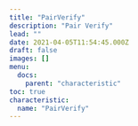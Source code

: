 ```yaml
---
title: "PairVerify"
description: "Pair Verify"
lead: ""
date: 2021-04-05T11:54:45.000Z
draft: false
images: []
menu:
  docs:
    parent: "characteristic"
toc: true
characteristic:
  name: "PairVerify"
---
```

